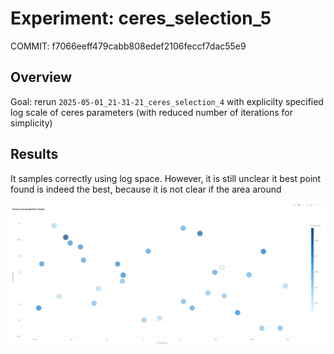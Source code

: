 # Experiment: ceres_selection_5

COMMIT: f7066eeff479cabb808edef2106feccf7dac55e9

## Overview

Goal: rerun `2025-05-01_21-31-21_ceres_selection_4` with explicilty specified log scale of ceres parameters (with reduced number of iterations for simplicity)

## Results

It samples correctly using log space. However, it is still unclear it best point found is indeed the best, because it is not clear if the area around 

![](image.png)